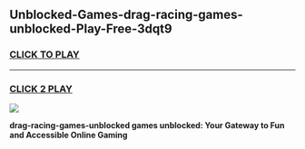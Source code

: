 
## Unblocked-Games-drag-racing-games-unblocked-Play-Free-3dqt9
<h3>
<a href="https://premium76.site?title=drag-racing-games-unblocked&ref=23A">CLICK TO PLAY</a></h3>
<hr>

<h3>
<a href="https://premium76.site?title=drag-racing-games-unblocked&ref=23A">CLICK 2 PLAY</a>
  
</h3>

<a href="https://premium76.site?title=drag-racing-games-unblocked&ref=23A"><img src="https://clearcache.store/games.png"></a>


**drag-racing-games-unblocked games unblocked: Your Gateway to Fun and Accessible Online Gaming**
